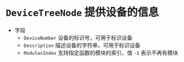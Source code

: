# `DeviceTreeNode` 提供设备的信息

* 字段
  * `DeviceNumber` 设备的标识号，可用于标识设备
  * `Description` 描述设备的字符串，可用于标识设备
  * `ModulesIndex` 支持指定函数的模块的索引，值 `-1` 表示不再有模块

